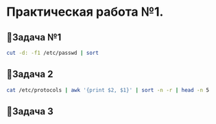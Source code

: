 # Практическая работа №1.
## 🌸Задача №1
```bash
cut -d: -f1 /etc/passwd | sort
```
## 🌸Задача 2
```bash
cat /etc/protocols | awk '{print $2, $1}' | sort -n -r | head -n 5
```
## 🌸Задача 3
